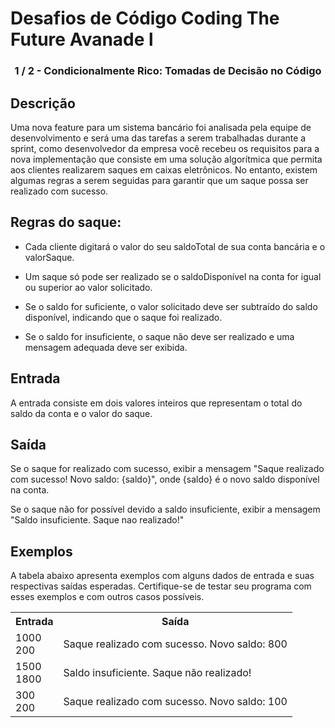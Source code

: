 # Desafios de Código Coding The Future Avanade l
<h3 align="center"> 1 / 2 - Condicionalmente Rico: Tomadas de Decisão no Código</p>




## Descrição

  

Uma nova feature para um sistema bancário foi analisada pela equipe de desenvolvimento e será uma das tarefas a serem trabalhadas durante a sprint, como desenvolvedor da empresa você recebeu os requisitos para a nova implementação que consiste em uma solução algorítmica que permita aos clientes realizarem saques em caixas eletrônicos. No entanto, existem algumas regras a serem seguidas para garantir que um saque possa ser realizado com sucesso.

  

## Regras do saque:

  

- Cada cliente digitará o valor do seu saldoTotal de sua conta bancária e o valorSaque.

- Um saque só pode ser realizado se o saldoDisponível na conta for igual ou superior ao valor solicitado.

- Se o saldo for suficiente, o valor solicitado deve ser subtraído do saldo disponível, indicando que o saque foi realizado.

- Se o saldo for insuficiente, o saque não deve ser realizado e uma mensagem adequada deve ser exibida.

## Entrada

  

A entrada consiste em dois valores inteiros que representam o total do saldo da conta e o valor do saque.

## Saída

  

Se o saque for realizado com sucesso, exibir a mensagem "Saque realizado com sucesso! Novo saldo: {saldo}", onde {saldo} é o novo saldo disponível na conta.

  

Se o saque não for possível devido a saldo insuficiente, exibir a mensagem "Saldo insuficiente. Saque nao realizado!"

## Exemplos

  

A tabela abaixo apresenta exemplos com alguns dados de entrada e suas respectivas saídas esperadas. Certifique-se de testar seu programa com esses exemplos e com outros casos possíveis.

<div align=center>
<table>
  <tr>
    <th>Entrada</th>
    <th>Saída</th>
  </tr>
  <tr>
    <td>1000 <br> 200</td>
    <td>Saque realizado com sucesso. Novo saldo: 800</td>
  </tr>
  <tr>
    <td>1500 <br> 1800</td>
    <td>Saldo insuficiente. Saque não realizado!</td>
  </tr>
  
  <tr>
    <td>300 <br> 200</td>
    <td>Saque realizado com sucesso. Novo saldo: 100</td>
  </tr>
  
</table>
</div>